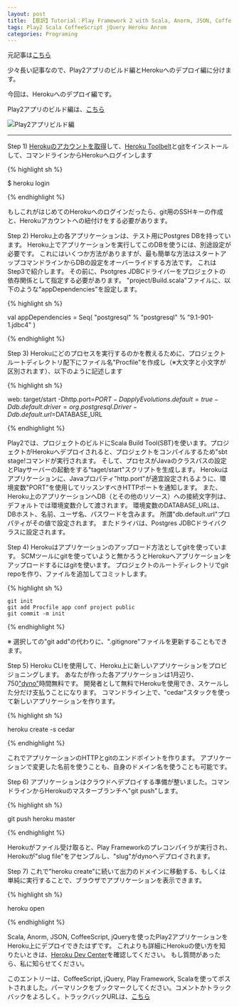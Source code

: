 ```yaml
---
layout: post
title: 【意訳】Tutorial：Play Framework 2 with Scala, Anorm, JSON, CoffeeScript, jQuery＆Heroku［Herokuデプロイ編］
tags: Play2 Scala CoffeeScript jQuery Heroku Anrom
categories: Programing
---
```


元記事は[こちら](http://www.jamesward.com/2012/02/21/play-framework-2-with-scala-anorm-json-coffeescript-jquery-heroku)

少々長い記事なので、Play2アプリのビルド編とHerokuへのデプロイ編に分けます。

今回は、Herokuへのデプロイ編です。

Play2アプリのビルド編は、[こちら](http://modalsoul.github.com/Programing/2012/02/29/play2-scala-anorm-json-coffeescript-jquery-heroku/)

![Play2アプリビルド編](http://capture.heartrails.com/200x150/cool?http://modalsoul.github.com/Programing/2012/02/29/play2-scala-anorm-json-coffeescript-jquery-heroku/)
<hr />

Step 1) [Herokuのアカウントを取得](http://heroku.com/signup)して、[Heroku Toolbelt](http://toolbelt.heroku.com/)と[git](http://git-scm.org/)をインストールして、コマンドラインからHerokuへログインします

{% highlight sh %}

$ heroku login

{% endhighlight %}

もしこれがはじめてのHerokuへのログインだったら、git用のSSHキーの作成と、Herokuアカウントへの紐付けをする必要があります。

Step 2) Heroku上の各アプリケーションは、テスト用にPostgres DBを持っています。
Heroku上でアプリケーションを実行してこのDBを使うには、別途設定が必要です。
これにはいくつか方法がありますが、最も簡単な方法はスタートアップコマンドラインからDBの設定をオーバーライドする方法です。
これはStep3で紹介します。
その前に、Psotgres JDBCドライバーをプロジェクトの依存関係として指定する必要があります。
"project/Build.scala"ファイルに、以下のような"appDependencies"を設定します。


{% highlight sh %}

   val appDependencies = Seq(
      "postgresql" % "postgresql" % "9.1-901-1.jdbc4"
    )

{% endhighlight %}


Step 3) Herokuにどのプロセスを実行するのかを教えるために、プロジェクトルートディレクトリ配下にファイル名"Procfile"を作成し（※大文字と小文字が区別されます）、以下のように記述します

{% highlight sh %}

web: target/start -Dhttp.port=$PORT -DapplyEvolutions.default=true -Ddb.default.driver=org.postgresql.Driver -Ddb.default.url=$DATABASE_URL

{% endhighlight %}


Play2では、プロジェクトのビルドにScala Build Tool(SBT)を使います。プロジェクトがHerokuへデプロイされると、プロジェクトをコンパイルするため"sbt stage!コマンドが実行されます。
そして、プロセスがJavaのクラスパスの設定とPlayサーバーの起動をする"taget/start"スクリプトを生成します。
Herokuはアプリケーションに、Javaプロパティ"http.port"が適宜設定されるように、環境変数"PORT"を使用してリッスンすべきHTTPポートを通知します。
また、Heroku上のアプリケーションへDB（とその他のリソース）への接続文字列は、デフォルトでは環境変数介して渡されます。
環境変数のDATABASE_URLは、DBホスト、名前、ユーザ名、パスワードを含みます。
所謂"db.default.url"プロパティがその値で設定されます。
またドライバは、Postgres JDBCドライバクラスに設定されます。


Step 4) Herokuはアプリケーションのアップロード方法としてgitを使っています。
SCMツールにgitを使っていようと無かろうとHerokuへアプリケーションをアップロードするにはgitを使います。
プロジェクトのルートディレクトリでgit repoを作り、ファイルを追加してコミットします。

{% highlight sh %}

	git init
	git add Procfile app conf project public
	git commit -m init

{% endhighlight %}


※ 選択しての"git add"の代わりに、".gitignore"ファイルを更新することもできます。


Step 5) Heroku CLIを使用して、Heroku上に新しいアプリケーションをプロビジョニングします。
あなたが作った各アプリケーションは1月辺り、750["dyno"](http://devcenter.heroku.com/articles/dynos)時間無料です。
開発者として無料でHerokuを使用でき、スケールした分だけ支払うことになります。
コマンドライン上で、"cedar"スタックを使って新しいアプリケーションを作ります。

{% highlight sh %}

heroku create -s cedar

{% endhighlight %}

これでアプリケーションのHTTPとgitのエンドポイントを作ります。
アプリケーションで変更した名前を使うことも、自身のドメイン名を使うことも可能です。


Step 6) アプリケーションはクラウドへデプロイする準備が整いました。コマンドラインからHerokuのマスターブランチへ"git push"します。


{% highlight sh %}

git push heroku master

{% endhighlight %}

Herokuがファイル受け取ると、Play Frameworkのプレコンパイラが実行され、Herokuが"slug file"をアセンブルし、"slug"がdynoへデプロイされます。


Step 7) これで"heroku create"に続いて出力のドメインに移動する、もしくは単純に実行することで、ブラウザでアプリケーションを表示できます。

{% highlight sh %}

heroku open

{% endhighlight %}

Scala, Anorm, JSON, CoffeeScript, jQueryを使ったPlay2アプリケーションをHeroku上にデプロイできたはずです。
これよりも詳細にHerokuの使い方を知りたいときは、[Heroku Dev Center](http://devcenter.heroku.com/)を確認してください。
もし質問があったら、私に知らせてください。

このエントリーは、CoffeeScript, jQuery, Play Framework, Scalaを使ってポストされました。パーマリンクをブックマークしてください。コメントかトラックバックをよろしく。トラックバックURLは、[こちら](http://www.jamesward.com/2012/02/21/play-framework-2-with-scala-anorm-json-coffeescript-jquery-heroku/trackback/)



